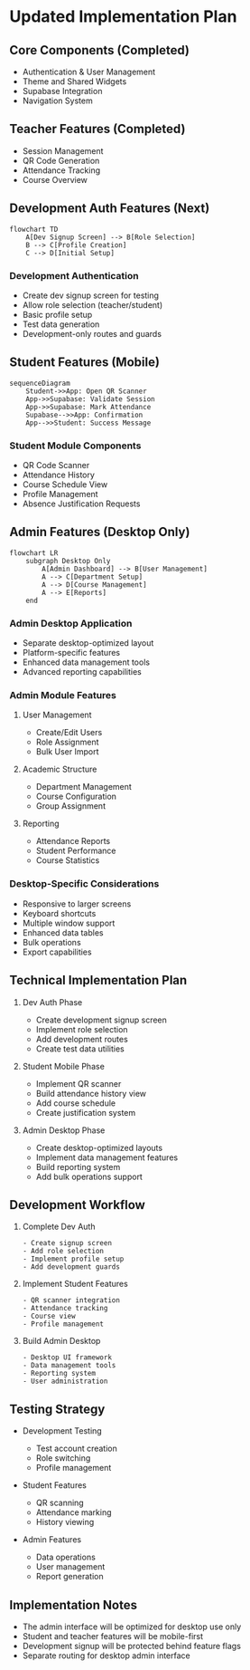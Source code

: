 # Updated Implementation Plan

## Core Components (Completed)
- Authentication & User Management
- Theme and Shared Widgets
- Supabase Integration
- Navigation System

## Teacher Features (Completed)
- Session Management
- QR Code Generation
- Attendance Tracking
- Course Overview

## Development Auth Features (Next)

```mermaid
flowchart TD
    A[Dev Signup Screen] --> B[Role Selection]
    B --> C[Profile Creation]
    C --> D[Initial Setup]
```

### Development Authentication
- Create dev signup screen for testing
- Allow role selection (teacher/student)
- Basic profile setup
- Test data generation
- Development-only routes and guards

## Student Features (Mobile)

```mermaid
sequenceDiagram
    Student->>App: Open QR Scanner
    App->>Supabase: Validate Session
    App->>Supabase: Mark Attendance
    Supabase-->>App: Confirmation
    App-->>Student: Success Message
```

### Student Module Components
- QR Code Scanner
- Attendance History
- Course Schedule View
- Profile Management
- Absence Justification Requests

## Admin Features (Desktop Only)

```mermaid
flowchart LR
    subgraph Desktop Only
        A[Admin Dashboard] --> B[User Management]
        A --> C[Department Setup]
        A --> D[Course Management]
        A --> E[Reports]
    end
```

### Admin Desktop Application
- Separate desktop-optimized layout
- Platform-specific features
- Enhanced data management tools
- Advanced reporting capabilities

### Admin Module Features
1. User Management
   - Create/Edit Users
   - Role Assignment
   - Bulk User Import

2. Academic Structure
   - Department Management
   - Course Configuration
   - Group Assignment

3. Reporting
   - Attendance Reports
   - Student Performance
   - Course Statistics

### Desktop-Specific Considerations
- Responsive to larger screens
- Keyboard shortcuts
- Multiple window support
- Enhanced data tables
- Bulk operations
- Export capabilities

## Technical Implementation Plan

1. Dev Auth Phase
   - Create development signup screen
   - Implement role selection
   - Add development routes
   - Create test data utilities

2. Student Mobile Phase
   - Implement QR scanner
   - Build attendance history view
   - Add course schedule
   - Create justification system

3. Admin Desktop Phase
   - Create desktop-optimized layouts
   - Implement data management features
   - Build reporting system
   - Add bulk operations support

## Development Workflow

1. Complete Dev Auth
   ```
   - Create signup screen
   - Add role selection
   - Implement profile setup
   - Add development guards
   ```

2. Implement Student Features
   ```
   - QR scanner integration
   - Attendance tracking
   - Course view
   - Profile management
   ```

3. Build Admin Desktop
   ```
   - Desktop UI framework
   - Data management tools
   - Reporting system
   - User administration
   ```

## Testing Strategy

- Development Testing
  - Test account creation
  - Role switching
  - Profile management

- Student Features
  - QR scanning
  - Attendance marking
  - History viewing

- Admin Features
  - Data operations
  - User management
  - Report generation

## Implementation Notes

- The admin interface will be optimized for desktop use only
- Student and teacher features will be mobile-first
- Development signup will be protected behind feature flags
- Separate routing for desktop admin interface